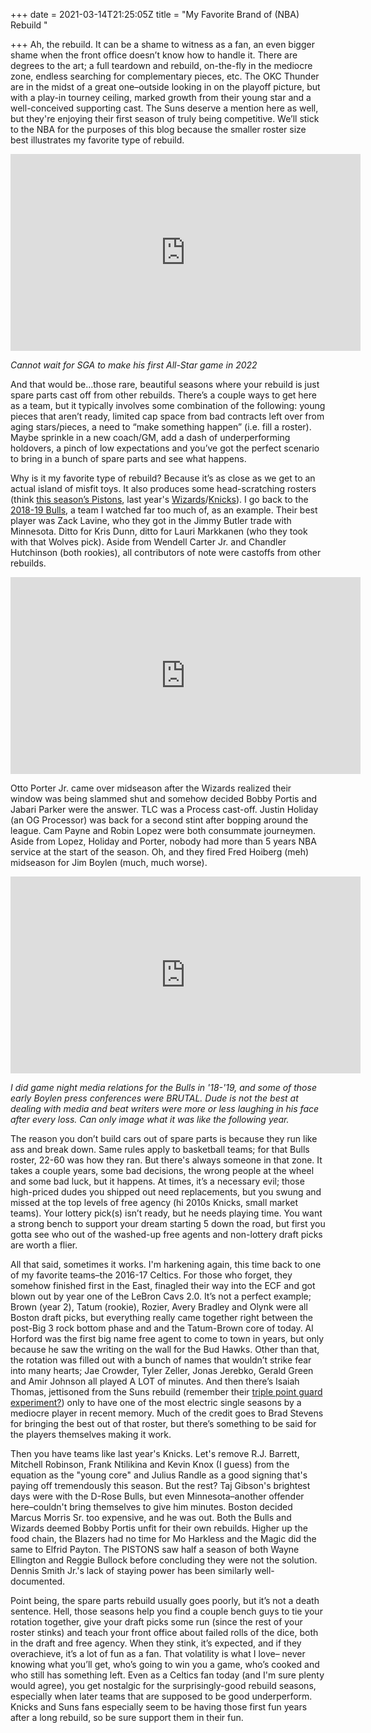 +++
date = 2021-03-14T21:25:05Z
title = "My Favorite Brand of (NBA) Rebuild "

+++
Ah, the rebuild. It can be a shame to witness as a fan, an even bigger shame when the front office doesn’t know how to handle it. There are degrees to the art; a full teardown and rebuild, on-the-fly in the mediocre zone, endless searching for complementary pieces, etc. The OKC Thunder are in the midst of a great one–outside looking in on the playoff picture, but with a play-in tourney ceiling, marked growth from their young star and a well-conceived supporting cast. The Suns deserve a mention here as well, but they're enjoying their first season of truly being competitive. We’ll stick to the NBA for the purposes of this blog because the smaller roster size best illustrates my favorite type of rebuild.

<iframe width="560" height="315" src="https://www.youtube.com/embed/nPvhrO6YM1c" title="YouTube video player" frameborder="0" allow="accelerometer; autoplay; clipboard-write; encrypted-media; gyroscope; picture-in-picture" allowfullscreen></iframe>

_Cannot wait for SGA to make his first All-Star game in 2022_

And that would be…those rare, beautiful seasons where your rebuild is just spare parts cast off from other rebuilds. There’s a couple ways to get here as a team, but it typically involves some combination of the following: young pieces that aren’t ready, limited cap space from bad contracts left over from aging stars/pieces, a need to “make something happen” (i.e. fill a roster). Maybe sprinkle in a new coach/GM, add a dash of underperforming holdovers, a pinch of low expectations and you’ve got the perfect scenario to bring in a bunch of spare parts and see what happens.

Why is it my favorite type of rebuild? Because it’s as close as we get to an actual island of misfit toys. It also produces some head-scratching rosters (think [this season’s Pistons](https://www.basketball-reference.com/teams/DET/2021.html), last year's [Wizards](https://www.basketball-reference.com/teams/WAS/2020.html)/[Knicks](https://www.basketball-reference.com/teams/NYK/2020.html)). I go back to the [2018-19 Bulls](https://www.basketball-reference.com/teams/CHI/2019.html), a team I watched far too much of, as an example. Their best player was Zack Lavine, who they got in the Jimmy Butler trade with Minnesota. Ditto for Kris Dunn, ditto for Lauri Markkanen (who they took with that Wolves pick). Aside from Wendell Carter Jr. and Chandler Hutchinson (both rookies), all contributors of note were castoffs from other rebuilds.

<iframe width="560" height="315" src="https://www.youtube.com/embed/MdVTBGEuxhM" title="YouTube video player" frameborder="0" allow="accelerometer; autoplay; clipboard-write; encrypted-media; gyroscope; picture-in-picture" allowfullscreen></iframe>

Otto Porter Jr. came over midseason after the Wizards realized their window was being slammed shut and somehow decided Bobby Portis and Jabari Parker were the answer. TLC was a Process cast-off. Justin Holiday (an OG Processor) was back for a second stint after bopping around the league. Cam Payne and Robin Lopez were both consummate journeymen. Aside from Lopez, Holiday and Porter, nobody had more than 5 years NBA service at the start of the season. Oh, and they fired Fred Hoiberg (meh) midseason for Jim Boylen (much, much worse).

<iframe width="560" height="315" src="https://www.youtube.com/embed/c2gv3zSmMc4" title="YouTube video player" frameborder="0" allow="accelerometer; autoplay; clipboard-write; encrypted-media; gyroscope; picture-in-picture" allowfullscreen></iframe>

_I did game night media relations for the Bulls in '18-'19, and some of those early Boylen press conferences were BRUTAL. Dude is not the best at dealing with media and beat writers were more or less laughing in his face after every loss. Can only image what it was like the following year._ 

The reason you don’t build cars out of spare parts is because they run like ass and break down. Same rules apply to basketball teams; for that Bulls roster, 22-60 was how they ran. But there's always someone in that zone. It takes a couple years, some bad decisions, the wrong people at the wheel and some bad luck, but it happens. At times, it’s a necessary evil; those high-priced dudes you shipped out need replacements, but you swung and missed at the top levels of free agency (hi 2010s Knicks, small market teams). Your lottery pick(s) isn’t ready, but he needs playing time. You want a strong bench to support your dream starting 5 down the road, but first you gotta see who out of the washed-up free agents and non-lottery draft picks are worth a flier.

All that said, sometimes it works. I'm harkening again, this time back to one of my favorite teams–the 2016-17 Celtics. For those who forget, they somehow finished first in the East, finagled their way into the ECF and got blown out by year one of the LeBron Cavs 2.0. It’s not a perfect example; Brown (year 2), Tatum (rookie), Rozier, Avery Bradley and Olynk were all Boston draft picks, but everything really came together right between the post-Big 3 rock bottom phase and and the Tatum-Brown core of today. Al Horford was the first big name free agent to come to town in years, but only because he saw the writing on the wall for the Bud Hawks. Other than that, the rotation was filled out with a bunch of names that wouldn’t strike fear into many hearts; Jae Crowder, Tyler Zeller, Jonas Jerebko, Gerald Green and Amir Johnson all played A LOT of minutes. And then there’s Isaiah Thomas, jettisoned from the Suns rebuild (remember their [triple point guard experiment?](https://bleacherreport.com/articles/2246377-3-point-guard-lineup-is-best-blueprint-for-phoenix-suns-success)) only to have one of the most electric single seasons by a mediocre player in recent memory. Much of the credit goes to Brad Stevens for bringing the best out of that roster, but there’s something to be said for the players themselves making it work.

Then you have teams like last year's Knicks. Let's remove R.J. Barrett, Mitchell Robinson, Frank Ntilikina and Kevin Knox (I guess) from the equation as the "young core" and Julius Randle as a good signing that's paying off tremendously this season. But the rest? Taj Gibson's brightest days were with the D-Rose Bulls, but even Minnesota–another offender here–couldn't bring themselves to give him minutes. Boston decided Marcus Morris Sr. too expensive, and he was out. Both the Bulls and Wizards deemed Bobby Portis unfit for their own rebuilds. Higher up the food chain, the Blazers had no time for Mo Harkless and the Magic did the same to Elfrid Payton. The PISTONS saw half a season of both Wayne Ellington and Reggie Bullock before concluding they were not the solution. Dennis Smith Jr.'s lack of staying power has been similarly well-documented.

Point being, the spare parts rebuild usually goes poorly, but it’s not a death sentence. Hell, those seasons help you find a couple bench guys to tie your rotation together, give your draft picks some run (since the rest of your roster stinks) and teach your front office about failed rolls of the dice, both in the draft and free agency. When they stink, it’s expected, and if they overachieve, it’s a lot of fun as a fan. That volatility is what I love– never knowing what you’ll get, who’s going to win you a game, who’s cooked and who still has something left. Even as a Celtics fan today (and I'm sure plenty would agree), you get nostalgic for the surprisingly-good rebuild seasons, especially when later teams that are supposed to be good underperform. Knicks and Suns fans especially seem to be having those first fun years after a long rebuild, so be sure support them in their fun.